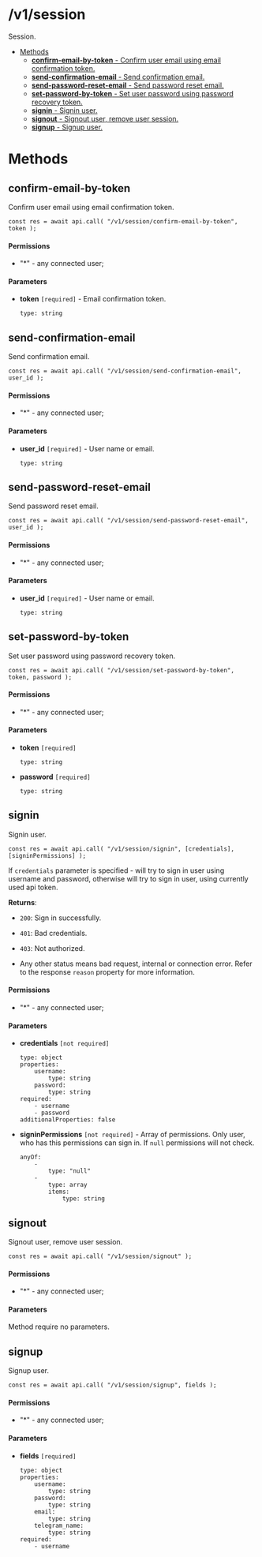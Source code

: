 # /v1/session

Session.

-   [Methods](#methods)
    -   [**confirm-email-by-token** - Confirm user email using email confirmation token.](#/v1/session/confirm-email-by-token)
    -   [**send-confirmation-email** - Send confirmation email.](#/v1/session/send-confirmation-email)
    -   [**send-password-reset-email** - Send password reset email.](#/v1/session/send-password-reset-email)
    -   [**set-password-by-token** - Set user password using password recovery token.](#/v1/session/set-password-by-token)
    -   [**signin** - Signin user.](#/v1/session/signin)
    -   [**signout** - Signout user, remove user session.](#/v1/session/signout)
    -   [**signup** - Signup user.](#/v1/session/signup)

<a id="methods"></a>

# Methods

<a id="/v1/session/confirm-email-by-token"></a>

## confirm-email-by-token

Confirm user email using email confirmation token.

```
const res = await api.call( "/v1/session/confirm-email-by-token", token );
```

#### Permissions

-   "\*" - any connected user;

#### Parameters

-   **token** `[required]` - Email confirmation token.

    ```
    type: string
    ```

<a id="/v1/session/send-confirmation-email"></a>

## send-confirmation-email

Send confirmation email.

```
const res = await api.call( "/v1/session/send-confirmation-email", user_id );
```

#### Permissions

-   "\*" - any connected user;

#### Parameters

-   **user_id** `[required]` - User name or email.

    ```
    type: string
    ```

<a id="/v1/session/send-password-reset-email"></a>

## send-password-reset-email

Send password reset email.

```
const res = await api.call( "/v1/session/send-password-reset-email", user_id );
```

#### Permissions

-   "\*" - any connected user;

#### Parameters

-   **user_id** `[required]` - User name or email.

    ```
    type: string
    ```

<a id="/v1/session/set-password-by-token"></a>

## set-password-by-token

Set user password using password recovery token.

```
const res = await api.call( "/v1/session/set-password-by-token", token, password );
```

#### Permissions

-   "\*" - any connected user;

#### Parameters

-   **token** `[required]`

    ```
    type: string
    ```

-   **password** `[required]`

    ```
    type: string
    ```

<a id="/v1/session/signin"></a>

## signin

Signin user.

```
const res = await api.call( "/v1/session/signin", [credentials], [signinPermissions] );
```

If `credentials` parameter is specified - will try to sign in user using username and password, otherwise will try to sign in user, using currently used api token.

**Returns**:

-   `200`: Sign in successfully.

-   `401`: Bad credentials.

-   `403`: Not authorized.

-   Any other status means bad request, internal or connection error. Refer to the response `reason` property for more information.

#### Permissions

-   "\*" - any connected user;

#### Parameters

-   **credentials** `[not required]`

    ```
    type: object
    properties:
        username:
            type: string
        password:
            type: string
    required:
        - username
        - password
    additionalProperties: false
    ```

-   **signinPermissions** `[not required]` - Array of permissions. Only user, who has this permissions can sign in. If `null` permissions will not check.

    ```
    anyOf:
        -
            type: "null"
        -
            type: array
            items:
                type: string
    ```

<a id="/v1/session/signout"></a>

## signout

Signout user, remove user session.

```
const res = await api.call( "/v1/session/signout" );
```

#### Permissions

-   "\*" - any connected user;

#### Parameters

Method require no parameters.

<a id="/v1/session/signup"></a>

## signup

Signup user.

```
const res = await api.call( "/v1/session/signup", fields );
```

#### Permissions

-   "\*" - any connected user;

#### Parameters

-   **fields** `[required]`

    ```
    type: object
    properties:
        username:
            type: string
        password:
            type: string
        email:
            type: string
        telegram_name:
            type: string
    required:
        - username
    ```
